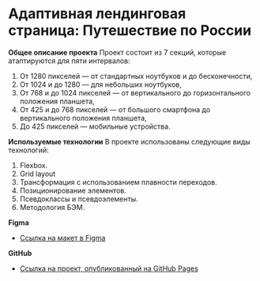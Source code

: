 # Адаптивная лендинговая страница: Путешествие по России

**Общее описание проекта**
Проект состоит из 7 секций, которые атаптируются для  пяти интервалов:
1. От 1280 пикселей — от стандартных ноутбуков и до бесконечности,
2. От 1024 и до 1280 — для небольших ноутбуков,
3. От 768 и до 1024 пикселей — от вертикального до горизонтального положения планшета,
4. От 425 и до 768 пикселей — от большого смартфона до вертикального положения планшета,
5. До 425 пикселей — мобильные устройства.

**Используемые технологии**
В проекте использованы следующие виды технологий:
1. Flexbox.
2. Grid layout
3. Трансформация с использованием плавности переходов.
4. Позиционирование элементов.
5. Псевдоклассы и псевдоэлементы.
6. Методология БЭМ.

**Figma**

* [Ссылка на макет в Figma](https://www.figma.com/file/5S2WSbEFL6awjVWJ0NWL8Q/Sprint-3_-Russia-_-desktop-mobile?node-id=28503%3A0)

**GitHub**

* [Ссылка на проект, опубликованный на GitHub Pages](https://github.com/Anastasia-Aleksashkina/russian-travel)
